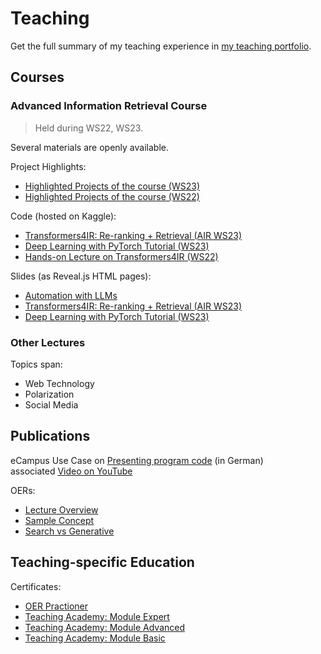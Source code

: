 # Teaching

Get the full summary of my teaching experience in [my teaching portfolio](teaching/Teaching_Portfolio.pdf).

## Courses

### Advanced Information Retrieval Course 
> Held during WS22, WS23.  

Several materials are openly available.  

Project Highlights:  
- [Highlighted Projects of the course (WS23)](https://socialcomplab.github.io/advancedIR-2023-showcase/)  
- [Highlighted Projects of the course (WS22)](https://socialcomplab.github.io/advancedIR-2022-showcase/)  

Code (hosted on Kaggle):  
- [Transformers4IR: Re-ranking + Retrieval (AIR WS23)](https://www.kaggle.com/code/markusreiterhaas/transformers4ir-re-ranking-retrieval-air-ws23)
- [Deep Learning with PyTorch Tutorial (WS23)](https://www.kaggle.com/code/markusreiterhaas/intro-to-deep-learning-with-pytorch-air-ws23)
- [Hands-on Lecture on Transformers4IR (WS22)](https://www.kaggle.com/code/markusreiterhaas/advanced-information-retrieval-7-transformers4ir)

Slides (as Reveal.js HTML pages):  
- [Automation with LLMs](https://iseratho.github.io/teaching/automationLLMs/automation_with_llms)
- [Transformers4IR: Re-ranking + Retrieval (AIR WS23)](https://iseratho.github.io/teaching/transformers4ir/air23-transformer4ir-tutorial)
- [Deep Learning with PyTorch Tutorial (WS23)](https://iseratho.github.io/teaching/pytorch4dl101/air23-pytorch-4-dl-101)

### Other Lectures

Topics span:  
- Web Technology  
- Polarization  
- Social Media 

## Publications

eCampus Use Case on [Presenting program code](https://e-campus.st/moodle/course/view.php?id=84) (in German)  
associated [Video on YouTube](https://www.youtube.com/watch?v=3wWXqbzm4S4)  

OERs:  
- [Lecture Overview](teaching/Advanced_IR_Positioning.pdf)
- [Sample Concept](teaching/Sample_AIR_Concept.pdf)
- [Search vs Generative](teaching/ChatGPT_vs_Google_Search.pdf)  

## Teaching-specific Education

Certificates:
- [OER Practioner](teaching/certs/P-2023-060_Reiter-Haas-signed.pdf)
- [Teaching Academy: Module Expert](teaching/certs/module_expert.pdf)
- [Teaching Academy: Module Advanced](teaching/certs/module_advanced.pdf)
- [Teaching Academy: Module Basic](teaching/certs/module_basic.pdf) 
